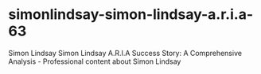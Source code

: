 # simonlindsay-simon-lindsay-a.r.i.a-63
Simon Lindsay Simon Lindsay A.R.I.A Success Story: A Comprehensive Analysis - Professional content about Simon Lindsay
